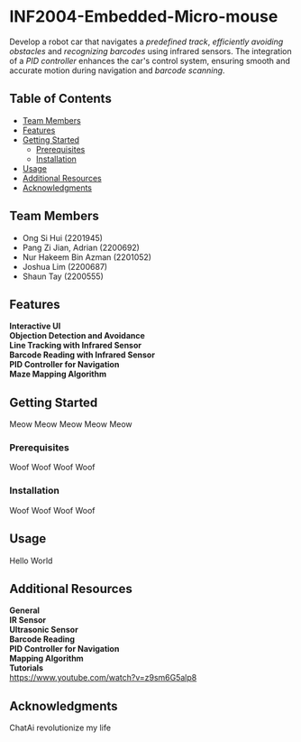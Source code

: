 # INF2004-Embedded-Micro-mouse

Develop a robot car that navigates a _predefined track_, _efficiently avoiding obstacles_ and _recognizing barcodes_ using infrared sensors. The integration of
a _PID controller_ enhances the car's control system, ensuring smooth and accurate motion during navigation and _barcode scanning_.

## Table of Contents

- [Team Members](#introduction)
- [Features](#features)
- [Getting Started](#getting-started)
  - [Prerequisites](#prerequisites)
  - [Installation](#installation)
- [Usage](#usage)
- [Additional Resources](#additional-resources)
- [Acknowledgments](#acknowledgments)

## Team Members

- Ong Si Hui (2201945)
- Pang Zi Jian, Adrian (2200692)
- Nur Hakeem Bin Azman (2201052)
- Joshua Lim (2200687)
- Shaun Tay (2200555)
  
## Features

**Interactive UI**<br>
**Objection Detection and Avoidance**<br>
**Line Tracking with Infrared Sensor**<br>
**Barcode Reading with Infrared Sensor**<br>
**PID Controller for Navigation**<br>
**Maze Mapping Algorithm**

## Getting Started

Meow Meow Meow Meow Meow

### Prerequisites

Woof Woof Woof Woof 

### Installation

Woof Woof Woof Woof 

## Usage

Hello World

## Additional Resources

**General**<br>
**IR Sensor**<br>
**Ultrasonic Sensor**<br>
**Barcode Reading**<br>
**PID Controller for Navigation**<br>
**Mapping Algorithm**<br>
**Tutorials**<br>
https://www.youtube.com/watch?v=z9sm6G5alp8

## Acknowledgments

ChatAi revolutionize my life
